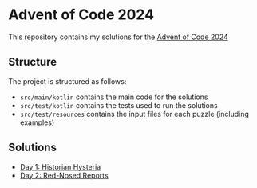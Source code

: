 # Advent of Code 2024

This repository contains my solutions for the [Advent of Code 2024](https://adventofcode.com/2024) 

## Structure

The project is structured as follows:

* `src/main/kotlin` contains the main code for the solutions
* `src/test/kotlin` contains the tests used to run the solutions
* `src/test/resources` contains the input files for each puzzle (including examples)

## Solutions

* [Day 1: Historian Hysteria](src/test/kotlin/adventofcode/day01/Day01Test.kt)
* [Day 2: Red-Nosed Reports](src/test/kotlin/adventofcode/day02/Day02Test.kt)
